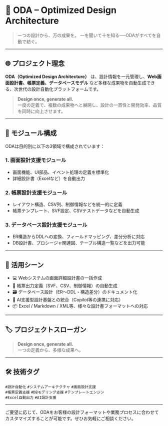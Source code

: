 # 🧠 ODA – Optimized Design Architecture

> 一つの設計から、万の成果を。
> 一を聞いて十を知る──ODAがすべてを自動で紡ぐ。

---

## 🌐 プロジェクト理念

**ODA（Optimized Design Architecture）** は、設計情報を一元管理し、**Web画面設計書、帳票定義、データベースモデル** など多様な成果物を自動生成できる、次世代の設計自動化プラットフォームです。

> **Design once, generate all.**  
> 一度の定義で、複数の成果物へと展開し、設計の一貫性と開発効率、品質を同時に向上させます。

---

## 🧩 モジュール構成

ODAは目的別に以下の3領域で構成されています：

### 1. 画面設計支援モジュール

- 画面機能、UI部品、イベント処理の定義を標準化  
- 詳細設計書（Excelなど）を自動出力

### 2. 帳票設計支援モジュール

- レイアウト構造、CSV列、制御情報などを統一的に定義  
- 帳票テンプレート、SVF設定、CSVテストデータなどを自動生成

### 3. データベース設計支援モジュール

- ER構造からDDLへの変換、フィールドマッピング、差分分析に対応  
- DB設計書、プロシージャ関連図、テーブル構造一覧などを出力可能

---

## 📁 活用シーン

- 💻 Webシステムの画面詳細設計書の一括作成  
- 📄 帳票出力定義（SVF、CSV、制御情報）の自動生成  
- 🗃 データベース設計（ER～DDL・構造差分）のドキュメント化  
- 🧠 AI支援型設計基盤との統合（Copilot等の連携に対応）  
- 📦 Excel / Markdown / XML等、様々な設計書フォーマットへの対応

---

## 🏷 プロジェクトスローガン

> **Design once, generate all.**  
> 一つの定義から、多様な成果へ。

---

## 🛠 技術タグ

`#設計自動化` `#システムアーキテクチャ` `#画面設計支援`  
`#帳票定義支援` `#DBモデリング支援` `#テンプレートエンジン`  
`#Excel自動出力` `#AI設計支援`

---

ご要望に応じて、ODAをお客様の設計フォーマットや業務プロセスに合わせてカスタマイズすることが可能です。ぜひお気軽にご相談ください。
